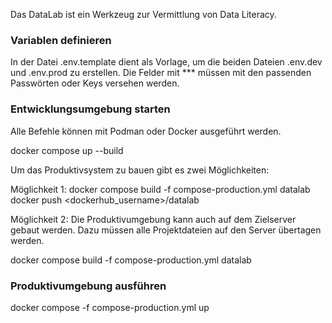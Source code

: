 Das DataLab ist ein Werkzeug zur Vermittlung von Data Literacy. 

### Variablen definieren

In der Datei .env.template dient als Vorlage, um die beiden Dateien .env.dev und .env.prod zu erstellen. Die Felder mit *** müssen mit den passenden Passwörten oder Keys versehen werden.

### Entwicklungsumgebung starten

Alle Befehle können mit Podman oder Docker ausgeführt werden.

docker compose up --build

Um das Produktivsystem zu bauen gibt es zwei Möglichkeiten:

Möglichkeit 1:
docker compose build -f compose-production.yml datalab
docker push <dockerhub_username>/datalab

Möglichkeit 2:
Die Produktivumgebung kann auch auf dem Zielserver gebaut werden. Dazu müssen alle Projektdateien auf den Server übertagen werden.

docker compose build -f compose-production.yml datalab
   
### Produktivumgebung ausführen

docker compose -f compose-production.yml up

